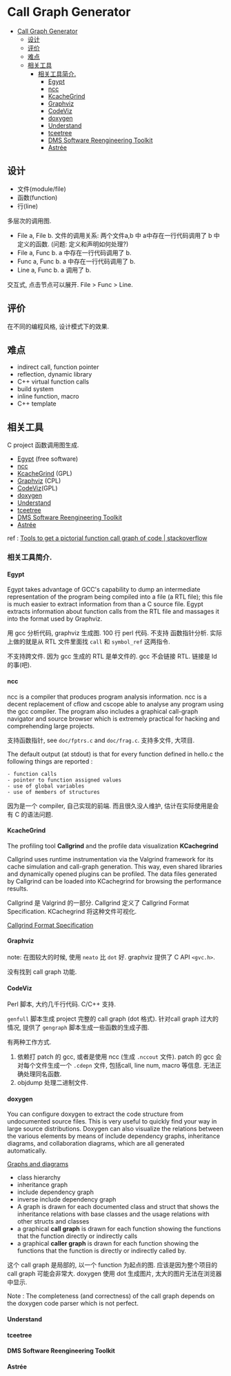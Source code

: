 # Call Graph Generator
<!-- TOC -->

- [Call Graph Generator](#call-graph-generator)
    - [设计](#设计)
    - [评价](#评价)
    - [难点](#难点)
    - [相关工具](#相关工具)
        - [相关工具简介.](#相关工具简介)
            - [Egypt](#egypt)
            - [ncc](#ncc)
            - [KcacheGrind](#kcachegrind)
            - [Graphviz](#graphviz)
            - [CodeViz](#codeviz)
            - [doxygen](#doxygen)
            - [Understand](#understand)
            - [tceetree](#tceetree)
            - [DMS Software Reengineering Toolkit](#dms-software-reengineering-toolkit)
            - [Astrée](#astrée)

<!-- /TOC -->


## 设计

- 文件(module/file)
- 函数(function)
- 行(line)

多层次的调用图.

- File a, File b.
   文件的调用关系: 两个文件a,b 中 a中存在一行代码调用了 b 中定义的函数.
(问题: 定义和声明如何处理?)
-  File a, Func b.
  a 中存在一行代码调用了 b.
-  Func a, Func b.
  a 中存在一行代码调用了 b.
-  Line a, Func b.
   a 调用了 b.

交互式, 点击节点可以展开. File > Func > Line.


## 评价

在不同的编程风格, 设计模式下的效果.

## 难点

- indirect call, function pointer
- reflection, dynamic library
- C++ virtual function calls
- build system
- inline function, macro
- C++ template


## 相关工具

C project 函数调用图生成.

- [Egypt](http://www.gson.org/egypt/) (free software)
- [ncc](http://students.ceid.upatras.gr/~sxanth/ncc/)
- [KcacheGrind](https://kcachegrind.github.io/html/Home.html) (GPL)
- [Graphviz](http://www.graphviz.org/) (CPL)
- [CodeViz](https://github.com/petersenna/codeviz)(GPL)
- [doxygen](http://www.stack.nl/~dimitri/doxygen/)
- [Understand](https://scitools.com/features/)
- [tceetree](https://sourceforge.net/projects/tceetree/)
- [DMS Software Reengineering Toolkit](http://www.semanticdesigns.com/Products/DMS/DMSToolkit.html)
- [Astrée](https://www.absint.com/astree/index.htm)

ref :  [Tools to get a pictorial function call graph of code | stackoverflow](https://stackoverflow.com/questions/517589/tools-to-get-a-pictorial-function-call-graph-of-code)

### 相关工具简介.


####  Egypt

Egypt takes advantage of GCC's capability to dump an intermediate representation of the program being compiled into a file (a RTL file); this file is much easier to extract information from than a C source file. Egypt extracts information about function calls from the RTL file and massages it into the format used by Graphviz.

用 gcc 分析代码, graphviz 生成图.  100 行 perl 代码. 不支持 函数指针分析.
实际上做的就是从 RTL 文件里面找 `call` 和 `symbol_ref` 这两指令.

不支持跨文件. 因为 gcc 生成的 RTL 是单文件的. gcc 不会链接 RTL. 链接是 ld 的事(吧).

#### ncc

ncc is a compiler that produces program analysis information. ncc is a decent replacement of cflow and cscope able to analyse any program using the gcc compiler. The program also includes a graphical call-graph navigator and source browser which is extremely practical for hacking and comprehending large projects.

支持函数指针, see `doc/fptrs.c` and `doc/frag.c`. 支持多文件, 大项目.

The default output (at stdout) is that for every function defined in hello.c
the following things are reported :

    - function calls
    - pointer to function assigned values
    - use of global variables
    - use of members of structures

因为是一个 compiler, 自己实现的前端. 而且很久没人维护, 估计在实际使用是会有 C 的语法问题.


#### KcacheGrind

The profiling tool **Callgrind** and the profile data visualization **KCachegrind**

Callgrind uses runtime instrumentation via the Valgrind framework for its cache simulation and call-graph generation. This way, even shared libraries and dynamically opened plugins can be profiled. The data files generated by Callgrind can be loaded into KCachegrind for browsing the performance results.

Callgrind 是 Valgrind 的一部分. Callgrind
定义了 Callgrind Format Specification. KCachegrind 将这种文件可视化.

[Callgrind Format Specification](http://valgrind.org/docs/manual/cl-format.html)



#### Graphviz

note: 在图较大的时候, 使用  `neato` 比 `dot` 好. graphviz 提供了 C API `<gvc.h>`.

没有找到 call graph 功能.


#### CodeViz


Perl 脚本, 大约几千行代码. C/C++ 支持.

`genfull` 脚本生成 project 完整的 call graph (dot 格式). 针对call graph 过大的
情况, 提供了 `gengraph` 脚本生成一些函数的生成子图.

有两种工作方式.
1. 依赖打 patch 的 gcc, 或者是使用 ncc (生成 `.nccout` 文件). patch 的 gcc 会对每个文件生成一个 `.cdepn` 文件, 包括call, line num, macro 等信息.  无法正确处理同名函数.
2. objdump 处理二进制文件.


#### doxygen

You can configure doxygen to extract the code structure from undocumented source files. This is very useful to quickly find your way in large source distributions. Doxygen can also visualize the relations between the various elements by means of include dependency graphs, inheritance diagrams, and collaboration diagrams, which are all generated automatically.


[Graphs and diagrams](http://www.stack.nl/~dimitri/doxygen/manual/diagrams.html)

- class hierarchy
- inheritance graph
- include dependency graph
- inverse include dependency graph
- A graph is drawn for each documented class and struct that shows the inheritance relations with base classes and the usage relations with other structs and classes
- a graphical **call graph** is drawn for each function showing the functions that the function directly or indirectly calls
-  a graphical **caller graph** is drawn for each function showing the functions that the function is directly or indirectly called by.

这个 call graph 是局部的, 以一个 function 为起点的图. 应该是因为整个项目的 call graph 可能会非常大. doxygen 使用 dot 生成图片, 太大的图片无法在浏览器中显示.

Note : The completeness (and correctness) of the call graph depends on the doxygen code parser which is not perfect.

#### Understand



#### tceetree

#### DMS Software Reengineering Toolkit

#### Astrée





